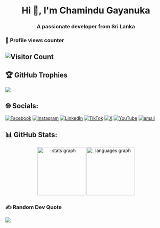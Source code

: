 <h1 align="center">Hi 👋, I'm Chamindu Gayanuka</h1>
<h3 align="center">A passionate developer from Sri Lanka</h3>

### 👀 Profile views counter

## ![Visitor Count](https://visitor-badge.laobi.icu/badge?page_id=Chamindu-Gayanuka.Chamindu-Gayanuka&title=Visitors)

## 🏆 GitHub Trophies

![](https://github-profile-trophy.vercel.app/?username=Chamindu-Gayanuka&theme=radical&no-frame=false&no-bg=false&margin-w=4)

## 🌐 Socials:

[![Facebook](https://img.shields.io/badge/Facebook-%231877F2.svg?logo=Facebook&logoColor=white)](https://facebook.com/chamindu.gayanuka.1) [![Instagram](https://img.shields.io/badge/Instagram-%23E4405F.svg?logo=Instagram&logoColor=white)](https://instagram.com/chamindugayanuka) [![LinkedIn](https://img.shields.io/badge/LinkedIn-%230077B5.svg?logo=linkedin&logoColor=white)](https://linkedin.com/in/chamindu-gayanuka-244585270) [![TikTok](https://img.shields.io/badge/TikTok-%23000000.svg?logo=TikTok&logoColor=white)](https://tiktok.com/@chamindugayanuka) [![X](https://img.shields.io/badge/X-black.svg?logo=X&logoColor=white)](https://x.com/gayanukac) [![YouTube](https://img.shields.io/badge/YouTube-%23FF0000.svg?logo=YouTube&logoColor=white)](https://youtube.com/@chamindugayanuka) [![email](https://img.shields.io/badge/Email-D14836?logo=gmail&logoColor=white)](mailto:chamindugayanuka2002@gmail.com)

## 📊 GitHub Stats:

<div align="center">
  <img src="https://github-readme-stats.vercel.app/api?username=Chamindu-Gayanuka&hide_title=false&hide_rank=false&show_icons=true&include_all_commits=true&count_private=true&disable_animations=false&theme=dracula&locale=en&hide_border=false" height="150" alt="stats graph"  />
  <img src="https://github-readme-stats.vercel.app/api/top-langs?username=Chamindu-Gayanuka&locale=en&hide_title=false&layout=compact&card_width=320&langs_count=5&theme=dracula&hide_border=false" height="150" alt="languages graph"  />
</div>

### ✍️ Random Dev Quote

![](https://quotes-github-readme.vercel.app/api?type=horizontal&theme=radical)
